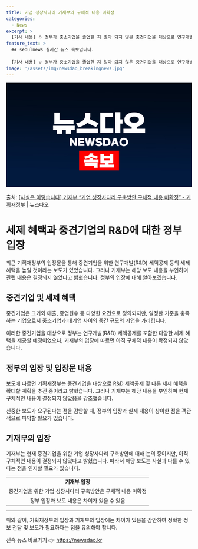 ```yaml
---
title: 기업 성장사다리 기재부의 구체적 내용 미확정
categories:
  - News
excerpt: >
  [기사 내용] ㅇ 정부가 중소기업을 졸업한 지 얼마 되지 않은 중견기업을 대상으로 연구개발(RD) 세액공제를…
feature_text: >
  ## seoulnews 실시간 뉴스 속보입니다.

  [기사 내용] ㅇ 정부가 중소기업을 졸업한 지 얼마 되지 않은 중견기업을 대상으로 연구개발(RD) 세액공제를…
image: '/assets/img/newsdao_breakingnews.jpg'
---
```


![뉴스다오 속보](/assets/img/newsdao_breakingnews.jpg)

<p>출처: <a href="https://newsdao.kr/3843" rel="dofollow">[사실은 이렇습니다] 기재부 “기업 성장사다리 구축방안 구체적 내용 미확정” - 기획재정부</a> | 뉴스다오</p>

<h1>세제 혜택과 중견기업의 R&D에 대한 정부 입장</h1>
<p data-ke-size="size16">최근 기획재정부의 입장문을 통해 중견기업을 위한 연구개발(R&D) 세액공제 등의 세제 혜택을 높일 것이라는 보도가 있었습니다. 그러나 기재부는 해당 보도 내용을 부인하며 관련 내용은 결정되지 않았다고 밝혔습니다. 정부의 입장에 대해 알아보겠습니다.</p>

<h2>중견기업 및 세제 혜택</h2>
<p data-ke-size="size16">중견기업은 크기와 매출, 종업원수 등 다양한 요건으로 정의되지만, 일정한 기준을 충족하는 기업으로서 중소기업과 대기업 사이의 중간 규모의 기업을 가리킵니다.</p>
<p data-ke-size="size16">이러한 중견기업을 대상으로 정부는 연구개발(R&D) 세액공제를 포함한 다양한 세제 혜택을 제공할 예정이었으나, 기재부의 입장에 따르면 아직 구체적 내용이 확정되지 않았습니다.</p>

<h2>정부의 입장 및 입장문 내용</h2>
<p data-ke-size="size16">보도에 따르면 기획재정부는 중견기업을 대상으로 R&D 세액공제 및 다른 세제 혜택을 확대할 계획을 추진 중이라고 밝혔습니다. 그러나 기재부는 해당 내용을 부인하며 현재 구체적인 내용이 결정되지 않았음을 강조했습니다.</p>
<p data-ke-size="size16">신중한 보도가 요구된다는 점을 감안할 때, 정부의 입장과 실제 내용이 상이한 점을 객관적으로 파악할 필요가 있습니다.</p>

<h2>기재부의 입장</h2>
<p data-ke-size="size16">기재부는 현재 중견기업을 위한 기업 성장사다리 구축방안에 대해 논의 중이지만, 아직 구체적인 내용이 결정되지 않았다고 밝혔습니다. 따라서 해당 보도는 사실과 다를 수 있다는 점을 인지할 필요가 있습니다.</p>

<table>
	<tr>
		<td style="text-align: center; height: 17px;"><b>기재부 입장</b></td>
	</tr>
	<tr>
		<td style="text-align: center; height: 17px;">중견기업을 위한 기업 성장사다리 구축방안은 구체적 내용 미확정</td>
	</tr>
	<tr>
		<td style="text-align: center; height: 17px;">정부 입장과 보도 내용은 차이가 있을 수 있음</td>
	</tr>
</table>

<hr>
<p data-ke-size="size16">위와 같이, 기획재정부의 입장과 기재부의 입장에는 차이가 있음을 감안하여 정확한 정보 전달 및 보도가 필요하다는 점을 유의해야 합니다.</p> 

신속 뉴스 바로가기 👉 <a href="https://newsdao.kr" rel="dofollow">https://newsdao.kr</a>


